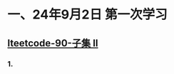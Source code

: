 # 一、24年9月2日 第一次学习
## [lteetcode-90-子集 II](https://leetcode.cn/problems/subsets-ii/description/)

### 1.



